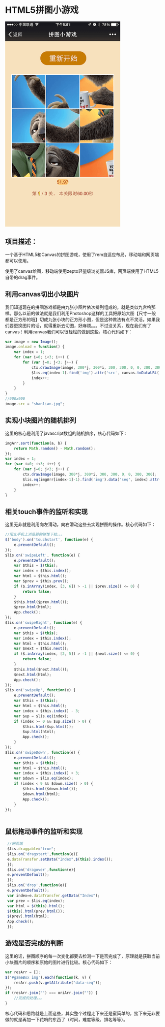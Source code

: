 # HTML5拼图小游戏

![闪电](src/img/logo.png)   

## 项目描述：
一个基于HTML5和Canvas的拼图游戏，使用了rem自适应布局，移动端和网页端都可以使用。

使用了canvas绘图，移动端使用zepto轻量级浏览器JS库，网页端使用了HTML5自带的drag事件。


## 利用canvas切出小块图片

我们知道现在的拼图游戏都是由九张小图片依次排列组成的，就是类似九宫格那样。那么以前的做法就是我们利用Photoshop这样的工具把原始大图【尺寸一般都是正方形的哦】切成九张小块的正方形小图，但是这种做法有点不灵活，如果我们要更换图片的话，就得重新去切图，好麻烦。。。不过没关系，现在我们有了canvas！利用canvas我们可以很轻松的做到这些。核心代码如下：
```javascript
var image = new Image();
image.onload = function() {
    var index = 1;
    for (var i=0; i<3; i++) {
        for (var j=0; j<3; j++) {
            ctx.drawImage(image, 300*j, 300*i, 300, 300, 0, 0, 300, 300);
            $lis.eq(index-1).find('img').attr('src', canvas.toDataURL('image/jpeg'));
            index++;
        }
    }
}
//900x900
image.src = "shanlian.jpg";
```

## 实现小块图片的随机排列

这里的核心是利用了javascript数组的随机排序，核心代码如下：
```javascript
imgArr.sort(function(a, b) {
    return Math.random() - Math.random();
});
var index = 1;
for (var i=0; i<3; i++) {
    for (var j=0; j<3; j++) {
        ctx.drawImage(image, 300*j, 300*i, 300, 300, 0, 0, 300, 300);
        $lis.eq(imgArr[index-1]-1).find('img').data('seq', index).attr('src', canvas.toDataURL('image/jpeg'));
        index++;
    }
}

```

## 相关touch事件的监听和实现
这里无非就是利用向左滑动，向右滑动这些去实现拼图的操作。核心代码如下：
```javascript
//阻止手机上浏览器的弹性下拉。。。
$('body').on('touchstart', function(e) {
    e.preventDefault();
});
$lis.on('swipeLeft', function(e) {
    e.preventDefault();
    var $this = $(this);
    var index = $this.index();
    var html = $this.html();
    var $prev = $this.prev();
    if ($.inArray(index, [3, 6]) > -1 || $prev.size() <= 0) {
        return false;
    }
    $this.html($prev.html());
    $prev.html(html);
    App.check();
});
$lis.on('swipeRight', function(e) {
    e.preventDefault();
    var $this = $(this);
    var index = $this.index();
    var html = $this.html();
    var $next = $this.next();
    if ($.inArray(index, [2, 5]) > -1 || $next.size() <= 0) {
        return false;
    }
    $this.html($next.html());
    $next.html(html);
    App.check();
});
$lis.on('swipeUp', function(e) {
    e.preventDefault();
    var $this = $(this);
    var html = $this.html();
    var index = $this.index() - 3;
    var $up = $lis.eq(index);
    if (index >= 0 && $up.size() > 0) {
        $this.html($up.html());
        $up.html(html);
        App.check();
    }
});
$lis.on('swipeDown', function(e) {
    e.preventDefault();
    var $this = $(this);
    var html = $this.html();
    var index = $this.index() + 3;
    var $down = $lis.eq(index);
    if (index < 9 && $down.size() > 0) {
        $this.html($down.html());
        $down.html(html);
        App.check();
    }
});
    
```

## 鼠标拖动事件的监听和实现
```javascript
 //网页端
 $lis.draggable="true";
 $lis.on('dragstart',function(e){
 e.dataTransfer.setData("Index",$(this).index());
 });
 $lis.on('dragover',function(e){
 e.preventDefault();
 });
 $lis.on('drop',function(e){
 e.preventDefault();
 var index=e.dataTransfer.getData("Index");
 var prev = $lis.eq(index);
 var html = $(this).html();
 $(this).html(prev.html());
 $(prev).html(html);
 App.check();
 });
```

                
                
## 游戏是否完成的判断

这里的话，拼图顺序的每一次变化都要去检测一下是否完成了，原理就是获取当前小块图片的顺序和原始的图片进行比较。核心代码如下：
```javascript
var resArr = [];
$('#gameBox img').each(function(k, v) {
    resArr.push(v.getAttribute("data-seq"));
});
if (resArr.join("") === oriArr.join("")) {
    //完成的处理。。。
}
```
核心代码和思路就是上面这些，其实整个过程走下来还是蛮简单的，接下来无非要做的就是再加一下花哨的东西了（时间，难度等级，排名等等）。
